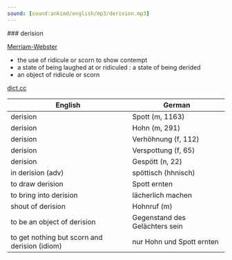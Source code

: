 ```yaml
---
sound: [sound:ankimd/english/mp3/derision.mp3]
---
```


\### derision

[Merriam-Webster](https://www.merriam-webster.com/dictionary/derision)

- the use of ridicule or scorn to show contempt
- a state of being laughed at or ridiculed : a state of being derided
- an object of ridicule or scorn

[dict.cc](https://www.dict.cc/derision)

| English        | German       |
| -------------- | ------------ |
| derision | Spott (m, 1163) |
| derision | Hohn (m, 291) |
| derision | Verhöhnung (f, 112) |
| derision | Verspottung (f, 65) |
| derision | Gespött (n, 22) |
| in derision (adv) | spöttisch (hhnisch) |
| to draw derision | Spott ernten |
| to bring into derision | lächerlich machen |
| shout of derision | Hohnruf (m) |
| to be an object of derision | Gegenstand des Gelächters sein |
| to get nothing but scorn and derision (idiom) | nur Hohn und Spott ernten |
